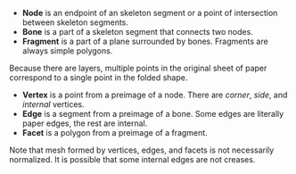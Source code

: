 * **Node** is an endpoint of an skeleton segment or a point of intersection between skeleton segments.
* **Bone** is a part of a skeleton segment that connects two nodes.
* **Fragment** is a part of a plane surrounded by bones. Fragments are always simple polygons.

Because there are layers, multiple points in the original sheet of paper correspond to a single point in the folded shape.

* **Vertex** is a point from a preimage of a node. There are *corner*, *side*, and *internal* vertices.
* **Edge** is a segment from a preimage of a bone. Some edges are literally paper edges, the rest are internal.
* **Facet** is a polygon from a preimage of a fragment.

Note that mesh formed by vertices, edges, and facets is not necessarily normalized.
It is possible that some internal edges are not creases.
